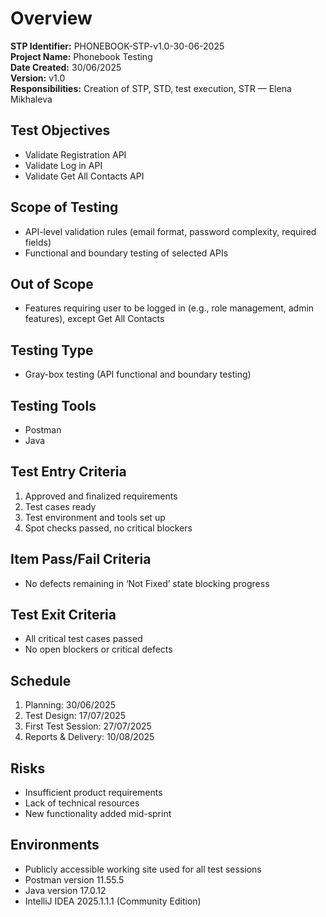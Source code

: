 
# Overview

**STP Identifier:** PHONEBOOK-STP-v1.0-30-06-2025  
**Project Name:** Phonebook Testing  
**Date Created:** 30/06/2025  
**Version:** v1.0  
**Responsibilities:** Creation of STP, STD, test execution, STR — Elena Mikhaleva

## Test Objectives
- Validate Registration API
- Validate Log in API
- Validate Get All Contacts API

## Scope of Testing
- API-level validation rules (email format, password complexity, required fields)
- Functional and boundary testing of selected APIs

## Out of Scope
- Features requiring user to be logged in (e.g., role management, admin features), except Get All Contacts

## Testing Type
- Gray-box testing (API functional and boundary testing)

## Testing Tools
- Postman
- Java

## Test Entry Criteria
1. Approved and finalized requirements
2. Test cases ready
3. Test environment and tools set up
4. Spot checks passed, no critical blockers

## Item Pass/Fail Criteria
- No defects remaining in ‘Not Fixed’ state blocking progress

## Test Exit Criteria
- All critical test cases passed
- No open blockers or critical defects

## Schedule
1. Planning: 30/06/2025
2. Test Design: 17/07/2025
3. First Test Session: 27/07/2025
4. Reports & Delivery: 10/08/2025

## Risks
- Insufficient product requirements
- Lack of technical resources
- New functionality added mid-sprint

## Environments
- Publicly accessible working site used for all test sessions
- Postman version 11.55.5
- Java version 17.0.12
- IntelliJ IDEA 2025.1.1.1 (Community Edition)